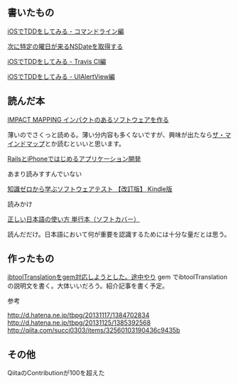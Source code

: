 ## 書いたもの

[iOSでTDDをしてみる - コマンドライン編](http://qiita.com/akuraru/items/7e60c81f6e3b7f6947a4)

[次に特定の曜日が来るNSDateを取得する](http://qiita.com/akuraru/items/e3d9407cc4ab2ba97dd7)

[iOSでTDDをしてみる - Travis CI編](http://qiita.com/akuraru/items/7dc8e32ca0d6d20e73d9)

[iOSでTDDをしてみる - UIAlertView編](http://qiita.com/akuraru/items/f865303680acb1bdb275)


## 読んだ本

[IMPACT MAPPING インパクトのあるソフトウェアを作る](http://www.amazon.co.jp/gp/product/4798135933/ref=as_li_ss_tl?ie=UTF8&camp=247&creative=7399&creativeASIN=4798135933&linkCode=as2&tag=akuraru-22)

薄いのでさくっと読める。薄い分内容も多くないですが、興味が出たなら[ザ・マインドマップ](http://rcm-fe.amazon-adsystem.com/e/cm?lt1=_blank&bc1=000000&IS2=1&bg1=FFFFFF&fc1=000000&lc1=0000FF&t=akuraru-22)とか読むといいと思います。

[RailsとiPhoneではじめるアプリケーション開発](http://rcm-fe.amazon-adsystem.com/e/cm?lt1=_blank&bc1=000000&IS2=1&bg1=FFFFFF&fc1=000000&lc1=0000FF&t=akuraru-22)

あまり読みすすんでいない

[知識ゼロから学ぶソフトウェアテスト 【改訂版】 Kindle版](http://www.amazon.co.jp/gp/product/B00HQ7S5CA?ie=UTF8&camp=1207&creative=8411&creativeASIN=B00HQ7S5CA&linkCode=shr&tag=akuraru-22)

読みかけ


[正しい日本語の使い方 単行本（ソフトカバー）](http://www.amazon.co.jp/gp/product/4777927091?ie=UTF8&camp=1207&creative=8411&creativeASIN=4777927091&linkCode=shr&tag=akuraru-22)

読んだだけ。日本語において何が重要を認識するためには十分な量だとは思う。



## 作ったもの

[ibtoolTranslationをgem対応しようとした。途中やり](https://github.com/akuraru/ibtoolTranslation)
gem でibtoolTranslationの説明文を書く。大体いいだろう。紹介記事を書く予定。

参考

http://d.hatena.ne.jp/tbpg/20131117/1384702834
http://d.hatena.ne.jp/tbpg/20131125/1385392568
http://qiita.com/succi0303/items/32560103190436c9435b

## その他
QiitaのContributionが100を超えた
